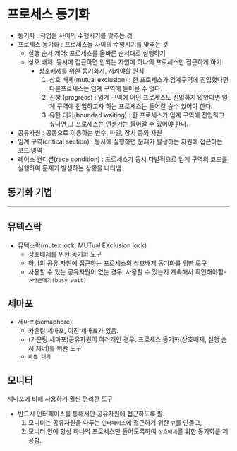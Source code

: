 # 프로세스 동기화
- 동기화 : 작업들 사이의 수행시기를 맞추는 것
- 프로세스 동기화 : 프로세스들 사이의 수행시기를 맞추는 것
  - 실행 순서 제어: 프로세스를 올바른 순서대로 실행하기
  - 상호 배제: 동시에 접근하면 안되는 자원에 하나의 프로세스만 접근하게 하기
    - 상호배제를 위한 동기화시, 지켜야할 원칙
      1. 상호 배제(mutual exclusion) : 한 프로세스가 임계구역에 진입했다면 다른프로세스는 임계 구역에 들어올 수 없다.
      2. 진행 (progress) : 임계 구역에 어떤 프로세스도 진입하지 않았다면 임계 구역에 진입하고자 하는 프로세스는 들어갈 숭수 있어야 한다.
      3. 유한 대기(bounded waiting) : 한 프로세스가 임계 구역에 진입하고 싶다면 그 프로세스는 언젠가는 들어갈 수 있어야 한다.
- 공유자원 : 공동으로 이용하는 변수, 파일, 장치 등의 자원
- 임계 구역(critical section) : 동시에 실행하면 문제가 발생하는 자원에 접근하는 코드 영역
- 레이스 컨디션(race condition) : 프로세스가 동시 다발적으로 임계 구역의 코드를 실행하여 문제가 발생하는 상황을 나타냄.

## 동기화 기법
- - -
## 뮤텍스락
- 뮤텍스락(mutex lock: MUTual EXclusion lock)
  - 상호배제를 위한 동기화 도구
  - 하나의 공유 자원에 접근하는 프로세스의 상호배제 동기화를 위한 도구
  - 사용할 수 있는 공유자원이 없는 경우, 사용할 수 있는지 계속해서 확인해야함->`바쁜대기(busy wait)`

## 세마포
- 세마포(semaphore)
  - 카운팅 세마포, 이진 세마포가 있음.
  - (카운팅 세마포)공유자원이 여러개인 경우, 프로세스 동기화(상호배제, 실행 순서 제어)를 위한 도구
  - `바쁜 대기`

## 모니터
세마포에 비해 사용하기 훨씬 편리한 도구
- 반드시 인터페이스를 통해서만 공유자원에 접근하도록 함.
  1. 모니터는 공유자원을 다루는 `인터페이스`에 접근하기 위한 `큐`를 만들고,
  2. 모니터 안에 항상 하나의 프로세스만 들어도록하여 `상호배제`를 위한 동기화를 제공함.
